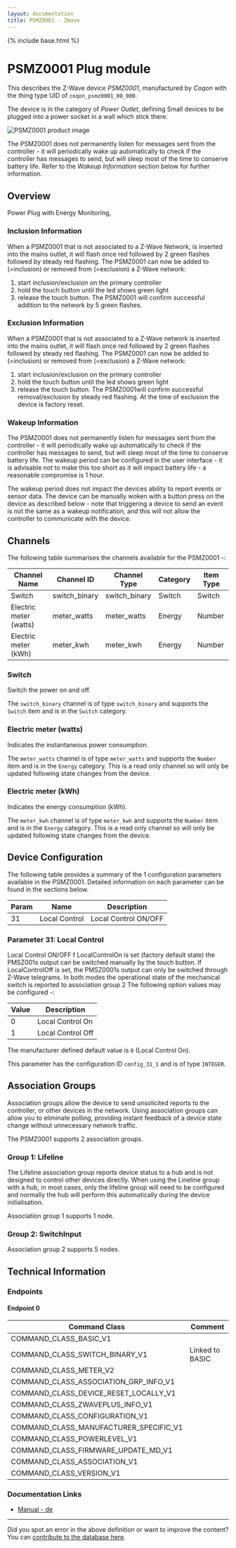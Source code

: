 ```yaml
---
layout: documentation
title: PSMZ0001 - ZWave
---
```


{% include base.html %}

# PSMZ0001 Plug module
This describes the Z-Wave device *PSMZ0001*, manufactured by *Coqon* with the thing type UID of ```coqon_psmz0001_00_000```.

The device is in the category of *Power Outlet*, defining Small devices to be plugged into a power socket in a wall which stick there.

![PSMZ0001 product image](https://www.cd-jackson.com/zwave_device_uploads/427/427_default.png)


The PSMZ0001 does not permanently listen for messages sent from the controller - it will periodically wake up automatically to check if the controller has messages to send, but will sleep most of the time to conserve battery life. Refer to the *Wakeup Information* section below for further information.

## Overview

Power Plug with Energy Monitoring,

### Inclusion Information

When a PSMZ0001 that is not associated to a Z-Wave Network, is inserted into the mains outlet, it will flash once red followed by 2 green flashes followed by steady red flashing. The PSMZ0001 can now be added to (=inclusion) or removed from (=exclusion) a Z-Wave network:

  1. start inclusion/exclusion on the primary controller
  2. hold the touch button until the led shows green light
  3. release the touch button. The PSMZ0001 will confirm successful addition to the network by 5 green flashes.

### Exclusion Information

When a PSMZ0001 that is not associated to a Z-Wave network is inserted into the mains outlet, it will flash once red followed by 2 green flashes followed by steady red flashing. The PSMZ0001 can now be added to (=inclusion) or removed from (=exclusion) a Z-Wave network:

  1. start inclusion/exclusion on the primary controller
  2. hold the touch button until the led shows green light
  3. release the touch button. The PSMZ0001will confirm successful removal/exclusion by steady red flashing. At the time of exclusion the device is factory reset.

### Wakeup Information

The PSMZ0001 does not permanently listen for messages sent from the controller - it will periodically wake up automatically to check if the controller has messages to send, but will sleep most of the time to conserve battery life. The wakeup period can be configured in the user interface - it is advisable not to make this too short as it will impact battery life - a reasonable compromise is 1 hour.

The wakeup period does not impact the devices ability to report events or sensor data. The device can be manually woken with a button press on the device as described below - note that triggering a device to send an event is not the same as a wakeup notification, and this will not allow the controller to communicate with the device.

## Channels

The following table summarises the channels available for the PSMZ0001 -:

| Channel Name | Channel ID | Channel Type | Category | Item Type |
|--------------|------------|--------------|----------|-----------|
| Switch | switch_binary | switch_binary | Switch | Switch | 
| Electric meter (watts) | meter_watts | meter_watts | Energy | Number | 
| Electric meter (kWh) | meter_kwh | meter_kwh | Energy | Number | 

### Switch
Switch the power on and off.

The ```switch_binary``` channel is of type ```switch_binary``` and supports the ```Switch``` item and is in the ```Switch``` category.

### Electric meter (watts)
Indicates the instantaneous power consumption.

The ```meter_watts``` channel is of type ```meter_watts``` and supports the ```Number``` item and is in the ```Energy``` category. This is a read only channel so will only be updated following state changes from the device.

### Electric meter (kWh)
Indicates the energy consumption (kWh).

The ```meter_kwh``` channel is of type ```meter_kwh``` and supports the ```Number``` item and is in the ```Energy``` category. This is a read only channel so will only be updated following state changes from the device.



## Device Configuration

The following table provides a summary of the 1 configuration parameters available in the PSMZ0001.
Detailed information on each parameter can be found in the sections below.

| Param | Name  | Description |
|-------|-------|-------------|
| 31 | Local Control | Local Control ON/OFF |

### Parameter 31: Local Control

Local Control ON/OFF
f LocalControlOn is set (factory default state) the PMSZ001s output can be switched manually by the touch button. If LocalControlOff is set, the PMSZ0001s output can only be switched through Z-Wave telegrams. In both modes the operational state of the mechanical switch is reported to association group 2
The following option values may be configured -:

| Value  | Description |
|--------|-------------|
| 0 | Local Control On |
| 1 | Local Control Off |

The manufacturer defined default value is ```0``` (Local Control On).

This parameter has the configuration ID ```config_31_1``` and is of type ```INTEGER```.


## Association Groups

Association groups allow the device to send unsolicited reports to the controller, or other devices in the network. Using association groups can allow you to eliminate polling, providing instant feedback of a device state change without unnecessary network traffic.

The PSMZ0001 supports 2 association groups.

### Group 1: Lifeline

The Lifeline association group reports device status to a hub and is not designed to control other devices directly. When using the Lineline group with a hub, in most cases, only the lifeline group will need to be configured and normally the hub will perform this automatically during the device initialisation.

Association group 1 supports 1 node.

### Group 2: SwitchInput


Association group 2 supports 5 nodes.

## Technical Information

### Endpoints

#### Endpoint 0

| Command Class | Comment |
|---------------|---------|
| COMMAND_CLASS_BASIC_V1| |
| COMMAND_CLASS_SWITCH_BINARY_V1| Linked to BASIC|
| COMMAND_CLASS_METER_V2| |
| COMMAND_CLASS_ASSOCIATION_GRP_INFO_V1| |
| COMMAND_CLASS_DEVICE_RESET_LOCALLY_V1| |
| COMMAND_CLASS_ZWAVEPLUS_INFO_V1| |
| COMMAND_CLASS_CONFIGURATION_V1| |
| COMMAND_CLASS_MANUFACTURER_SPECIFIC_V1| |
| COMMAND_CLASS_POWERLEVEL_V1| |
| COMMAND_CLASS_FIRMWARE_UPDATE_MD_V1| |
| COMMAND_CLASS_ASSOCIATION_V1| |
| COMMAND_CLASS_VERSION_V1| |

### Documentation Links

* [Manual - de](https://www.cd-jackson.com/zwave_device_uploads/427/PSMZ0001-V07-RC3.pdf)

---

Did you spot an error in the above definition or want to improve the content?
You can [contribute to the database here](http://www.cd-jackson.com/index.php/zwave/zwave-device-database/zwave-device-list/devicesummary/427).
